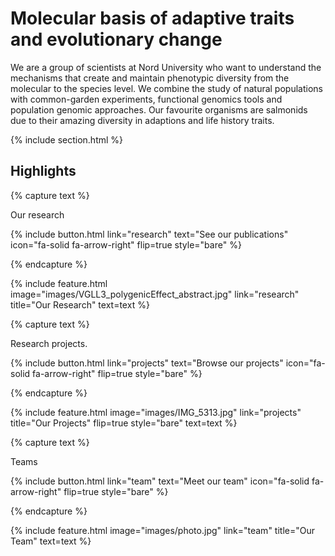 ---
---

# Molecular basis of adaptive traits and evolutionary change

We are a group of scientists at Nord University who want to understand the mechanisms that create and maintain phenotypic diversity from the molecular to the species level. We combine the study of natural populations with common-garden experiments, functional genomics tools and population genomic approaches. Our favourite organisms are salmonids due to their amazing diversity in adaptions and life history traits.

{% include section.html %}

## Highlights

{% capture text %}

Our research

{%
  include button.html
  link="research"
  text="See our publications"
  icon="fa-solid fa-arrow-right"
  flip=true
  style="bare"
%}

{% endcapture %}

{%
  include feature.html
  image="images/VGLL3_polygenicEffect_abstract.jpg"
  link="research"
  title="Our Research"
  text=text
%}

{% capture text %}

Research projects.

{%
  include button.html
  link="projects"
  text="Browse our projects"
  icon="fa-solid fa-arrow-right"
  flip=true
  style="bare"
%}

{% endcapture %}

{%
  include feature.html
  image="images/IMG_5313.jpg"
  link="projects"
  title="Our Projects"
  flip=true
  style="bare"
  text=text
%}

{% capture text %}

Teams

{%
  include button.html
  link="team"
  text="Meet our team"
  icon="fa-solid fa-arrow-right"
  flip=true
  style="bare"
%}

{% endcapture %}

{%
  include feature.html
  image="images/photo.jpg"
  link="team"
  title="Our Team"
  text=text
%}
